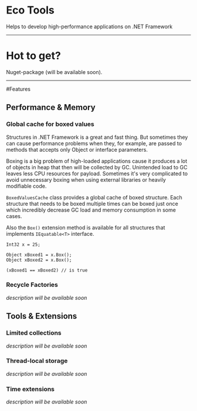 # Eco ToolsHelps to develop high-performance applications on .NET Framework
----------
# Hot to get?Nuget-package (will be available soon).
----------
#Features## Performance & Memory### Global cache for boxed valuesStructures in .NET Framework is a great and fast thing. But sometimes they can cause performance problems when they, for example, are passed to methods that accepts only Object or interface parameters.Boxing is a big problem of high-loaded applications cause it produces a lot of objects in heap that then will be collected by GC. Unintended load to GC leaves less CPU resources for payload.Sometimes it's very complicated to avoid unnecessary boxing when using external libraries or heavily modifiable code.`BoxedValuesCache` class provides a global cache of boxed structure. Each structure that needs to be boxed multiple times can be boxed just once which incredibly decrease GC load and memory consumption in some cases.Also the `Box()` extension method is available for all structures that implements `IEquatable<T>` interface.```Int32 x = 25;Object xBoxed1 = x.Box();Object xBoxed2 = x.Box();(xBoxed1 == xBoxed2) // is true```### Recycle Factories*description will be available soon* ## Tools & Extensions ### Limited collections*description will be available soon*### Thread-local storage*description will be available soon*### Time extensions*description will be available soon*